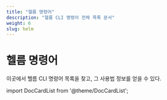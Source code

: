 ```yaml
---
title: "헬름 명령어"
description: "헬름 CLI 명령어 전체 목록 문서"
weight: 6
slug: helm
---
```


# 헬름 명령어

이곳에서 헬름 CLI 명령어 목록을 찾고, 그 사용법 정보를 얻을 수 있다.

import DocCardList from '@theme/DocCardList';

<DocCardList />